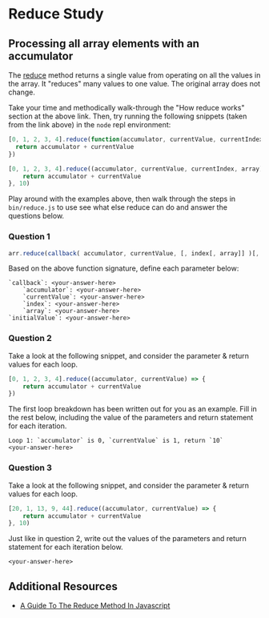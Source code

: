 # Reduce Study

## Processing all array elements with an accumulator

The
[reduce](https://developer.mozilla.org/en-US/docs/Web/JavaScript/Reference/Global_Objects/Array/Reduce)
method returns a single value from operating on all the values in the array. It
"reduces" many values to one value. The original array does not change.

Take your time and methodically walk-through the "How reduce works" section at
the above link. Then, try running the following snippets (taken from the link
above) in the `node` repl environment:

```js
[0, 1, 2, 3, 4].reduce(function(accumulator, currentValue, currentIndex, array) {
  return accumulator + currentValue
})

[0, 1, 2, 3, 4].reduce((accumulator, currentValue, currentIndex, array) => {
    return accumulator + currentValue
}, 10)
```

Play around with the examples above, then walk through the steps in `bin/reduce.js`
to use see what else reduce can do and answer the questions below.

### Question 1

```js
arr.reduce(callback( accumulator, currentValue, [, index[, array]] )[, initialValue])
```

Based on the above function signature, define each parameter below:

```
`callback`: <your-answer-here>
    `accumulator`: <your-answer-here>
    `currentValue`: <your-answer-here>
    `index`: <your-answer-here>
    `array`: <your-answer-here>
`initialValue`: <your-answer-here>
```

### Question 2

Take a look at the following snippet, and consider the parameter & return
values for each loop.

```js
[0, 1, 2, 3, 4].reduce((accumulator, currentValue) => {
    return accumulator + currentValue
})
```

The first loop breakdown has been written out for you as an example. Fill in
the rest below, including the value of the parameters and return statement for
each iteration.

```
Loop 1: `accumulator` is 0, `currentValue` is 1, return `10`
<your-answer-here>
```

### Question 3

Take a look at the following snippet, and consider the parameter & return
values for each loop.

```js
[20, 1, 13, 9, 44].reduce((accumulator, currentValue) => {
    return accumulator + currentValue
}, 10)
```

Just like in question 2, write out the values of the parameters and return
statement for each iteration below.

```
<your-answer-here>
```

## Additional Resources

- [A Guide To The Reduce Method In Javascript​](https://medium.freecodecamp.org/reduce-f47a7da511a9)
